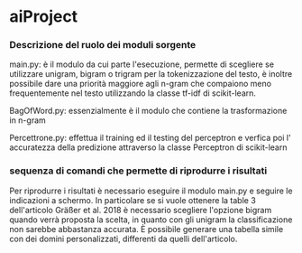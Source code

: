 # aiProject
### Descrizione del ruolo dei moduli sorgente
main.py: è il modulo da cui parte l'esecuzione, permette di scegliere se utilizzare unigram, bigram o trigram per la tokenizzazione del testo, è inoltre possibile dare una priorità maggiore agli n-gram che compaiono meno frequentemente nel testo utilizzando la classe tf-idf di scikit-learn.

BagOfWord.py: essenzialmente è il modulo che contiene la trasformazione in n-gram

Percettrone.py: effettua il training ed il testing del perceptron e verfica poi l' accuratezza della predizione attraverso la classe Perceptron di scikit-learn

### sequenza di comandi che permette di riprodurre i risultati
Per riprodurre i risultati è necessario eseguire il modulo main.py e seguire le indicazioni a schermo.
In particolare se si vuole ottenere la table 3 dell'articolo Gräßer et al. 2018 è necessario scegliere l'opzione bigram quando verrà proposta la scelta, in quanto con gli unigram la classificazione non sarebbe abbastanza accurata.
È possibile generare una tabella simile con dei domini personalizzati, differenti da quelli dell'articolo. 
